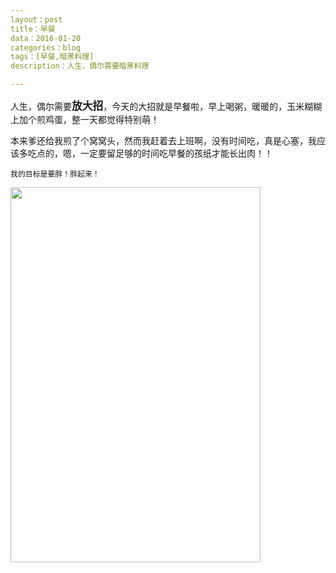 ```yaml
---
layout：post
title：早餐
data：2016-01-20
categories：blog
tags：[早餐,暗黑料理]
description：人生，偶尔需要暗黑料理

---
```

人生，偶尔需要<big>**放大招**</big>，今天的大招就是早餐啦，早上喝粥，暖暖的，玉米糊糊上加个煎鸡蛋，整一天都觉得特别萌！


 本来爹还给我煎了个窝窝头，然而我赶着去上班啊，没有时间吃，真是心塞，我应该多吃点的，嗯，一定要留足够的时间吃早餐的孩纸才能长出肉！！

	我的目标是要胖！胖起来！

<img src="http://7xq750.com1.z0.glb.clouddn.com/IMG_5104.JPG" align="center" height="600" width="400">